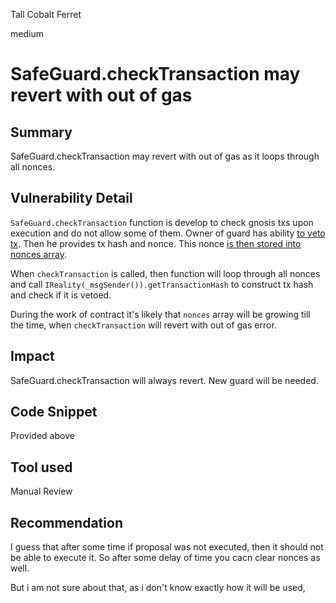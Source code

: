 Tall Cobalt Ferret

medium

# SafeGuard.checkTransaction may revert with out of gas

## Summary
SafeGuard.checkTransaction may revert with out of gas as it loops through all nonces.
## Vulnerability Detail
`SafeGuard.checkTransaction` function is develop to check gnosis txs upon execution and do not allow some of them. Owner of guard has ability [to veto tx](https://github.com/sherlock-audit/2024-01-telcoin/blob/main/telcoin-audit/contracts/zodiac/core/SafeGuard.sol#L28-L39). Then he provides tx hash and nonce. This nonce [is then stored into nonces array](https://github.com/sherlock-audit/2024-01-telcoin/blob/main/telcoin-audit/contracts/zodiac/core/SafeGuard.sol#L38).

When `checkTransaction` is called, then function will loop through all nonces and call `IReality(_msgSender()).getTransactionHash` to construct tx hash and check if it is vetoed.

During the work of contract it's likely that `nonces` array will be growing till the time, when `checkTransaction` will revert with out of gas error.
## Impact
SafeGuard.checkTransaction will always revert. New guard will be needed.
## Code Snippet
Provided above
## Tool used

Manual Review

## Recommendation
I guess that after some time if proposal was not executed, then it should not be able to execute it. So after some delay of time you cacn clear nonces as well.

But i am not sure about that, as i don't know exactly how it will be used,